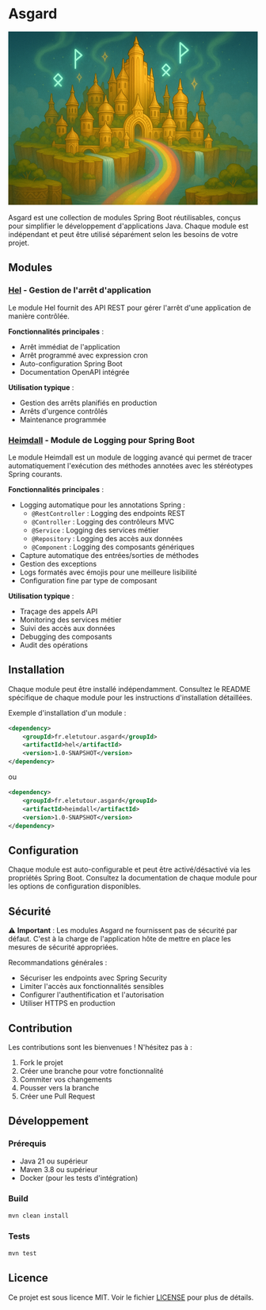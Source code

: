# Asgard

<div align="center">
  <img height="350" alt="image" src="doc/img/asgard.png" />
</div>

Asgard est une collection de modules Spring Boot réutilisables, conçus pour simplifier le développement d'applications Java. Chaque module est indépendant et peut être utilisé séparément selon les besoins de votre projet.

## Modules

### [Hel](hel/README.md) - Gestion de l'arrêt d'application

Le module Hel fournit des API REST pour gérer l'arrêt d'une application de manière contrôlée.

**Fonctionnalités principales** :
- Arrêt immédiat de l'application
- Arrêt programmé avec expression cron
- Auto-configuration Spring Boot
- Documentation OpenAPI intégrée

**Utilisation typique** :
- Gestion des arrêts planifiés en production
- Arrêts d'urgence contrôlés
- Maintenance programmée

### [Heimdall](heimdall/README.md) - Module de Logging pour Spring Boot

Le module Heimdall est un module de logging avancé qui permet de tracer automatiquement l'exécution des méthodes annotées avec les stéréotypes Spring courants.

**Fonctionnalités principales** :
- Logging automatique pour les annotations Spring :
  - `@RestController` : Logging des endpoints REST
  - `@Controller` : Logging des contrôleurs MVC
  - `@Service` : Logging des services métier
  - `@Repository` : Logging des accès aux données
  - `@Component` : Logging des composants génériques
- Capture automatique des entrées/sorties de méthodes
- Gestion des exceptions
- Logs formatés avec émojis pour une meilleure lisibilité
- Configuration fine par type de composant

**Utilisation typique** :
- Traçage des appels API
- Monitoring des services métier
- Suivi des accès aux données
- Debugging des composants
- Audit des opérations

## Installation

Chaque module peut être installé indépendamment. Consultez le README spécifique de chaque module pour les instructions d'installation détaillées.

Exemple d'installation d'un module :

```xml
<dependency>
    <groupId>fr.eletutour.asgard</groupId>
    <artifactId>hel</artifactId>
    <version>1.0-SNAPSHOT</version>
</dependency>
```

ou

```xml
<dependency>
    <groupId>fr.eletutour.asgard</groupId>
    <artifactId>heimdall</artifactId>
    <version>1.0-SNAPSHOT</version>
</dependency>
```

## Configuration

Chaque module est auto-configurable et peut être activé/désactivé via les propriétés Spring Boot. Consultez la documentation de chaque module pour les options de configuration disponibles.

## Sécurité

⚠️ **Important** : Les modules Asgard ne fournissent pas de sécurité par défaut. C'est à la charge de l'application hôte de mettre en place les mesures de sécurité appropriées.

Recommandations générales :
- Sécuriser les endpoints avec Spring Security
- Limiter l'accès aux fonctionnalités sensibles
- Configurer l'authentification et l'autorisation
- Utiliser HTTPS en production

## Contribution

Les contributions sont les bienvenues ! N'hésitez pas à :
1. Fork le projet
2. Créer une branche pour votre fonctionnalité
3. Commiter vos changements
4. Pousser vers la branche
5. Créer une Pull Request

## Développement

### Prérequis
- Java 21 ou supérieur
- Maven 3.8 ou supérieur
- Docker (pour les tests d'intégration)

### Build
```bash
mvn clean install
```

### Tests
```bash
mvn test
```

## Licence

Ce projet est sous licence MIT. Voir le fichier [LICENSE](LICENSE) pour plus de détails.